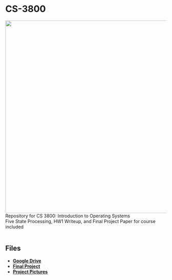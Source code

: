 # CS-3800
<img src="https://www.howtogeek.com/wp-content/uploads/2018/08/img_5b68e80f77e33.png?height=200p&trim=2,2,2,2" height="600"><br/>
Repository for CS 3800: Introduction to Operating Systems\
Five State Processing, HW1 Writeup, and Final Project Paper for course included
<br/><br/>

## Files
- __[Google Drive](https://drive.google.com/drive/u/0/folders/1oHVCVHLb9wpPPY9QO7IA0vKsB4wmcdHh)__
- __[Final Project](Final-Project)__
- __[Project Pictures](Pictures)__
